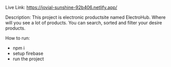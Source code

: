 Live Link: https://jovial-sunshine-92b406.netlify.app/

Description: This project is electronic productsite named ElectroHub. Where will you see a lot of products. You can search, sorted and filter your desire products.

How to run: 
* npm i
* setup firebase
* run the project


 
 
